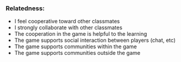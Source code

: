 ### Relatedness:

 - I feel cooperative toward other classmates
 - I strongly collaborate with other classmates
 - The cooperation in the game is helpful to the learning
 - The game supports social interaction between players (chat, etc)
 - The game supports communities within the game
 - The game supports communities outside the game
